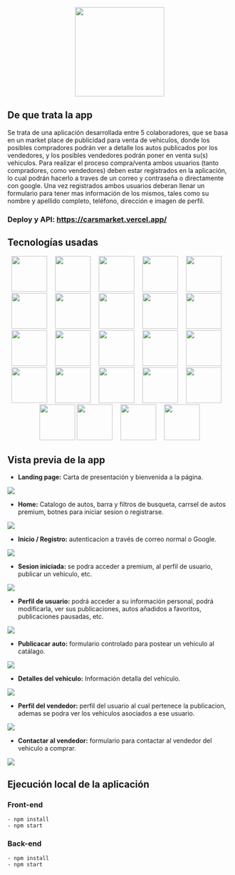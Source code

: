 <p align="center">
  <img height="200" src="https://github.com/fernando8alvarez/Cars-Market/blob/main/img/Vintage%20Car%20Logo.png" />
</p>

## De que trata la app
Se trata de una aplicación desarrollada entre 5 colaboradores, que se basa en un market place de publicidad para venta de vehiculos, donde los posibles compradores podrán ver a detalle los autos publicados por los vendedores, y los posibles vendedores podrán poner en venta su(s) vehiculos. Para realizar el proceso compra/venta ambos usuarios (tanto compradores, como vendedores) deben estar registrados en la aplicación, lo cual podrán hacerlo a traves de un correo y contraseña o directamente con google. Una vez registrados ambos usuarios deberan llenar un formulario para tener mas información de los mismos, tales como su nombre y apellido completo, teléfono, dirección e imagen de perfil.


### Deploy y API: https://carsmarket.vercel.app/



## Tecnologías usadas
<p align="center">
<img class='margin-right' src="https://github.com/fernando8alvarez/Cars-Market/blob/main/img/vsCode.png" height="80px"/>
<img width="10px"/>
<img src="https://github.com/fernando8alvarez/Cars-Market/blob/main/img/git.png" height="80px"/>
<img width="10px"/>
<img src="https://github.com/fernando8alvarez/Cars-Market/blob/main/img/github.png" height="80px"/>
<img width="10px"/>
<img src="https://github.com/fernando8alvarez/Cars-Market/blob/main/img/SCRUM-.png" height="80px"/>
<img width="10px"/>
<img src="https://github.com/fernando8alvarez/Cars-Market/blob/main/img/trello.png" height="80px"/>
<img width="10px"/>
<img src="https://github.com/fernando8alvarez/Cars-Market/blob/main/img/wondershareMockitt.png" height="80px"/>
<img width="10px"/>
<img src="https://github.com/fernando8alvarez/Cars-Market/blob/main/img/canva.png" height="80px"/>
<img width="10px"/>
<img src="https://github.com/fernando8alvarez/Cars-Market/blob/main/img/trello.png" height="80px"/>
<img width="10px"/>
<img src="https://github.com/fernando8alvarez/Cars-Market/blob/main/img/html.png" height="80px"/>
<img width="10px"/>
<img src="https://github.com/fernando8alvarez/Cars-Market/blob/main/img/javascript.png" height="80px"/>
<img width="10px"/>
<img src="https://github.com/fernando8alvarez/Cars-Market/blob/main/img/tailwind.png" height="80px"/>
<img width="10px"/>
<img src="https://github.com/fernando8alvarez/Cars-Market/blob/main/img/react.png" height="80px"/>
<img width="10px"/>
<img src="https://github.com/fernando8alvarez/Cars-Market/blob/main/img/redux.png" height="80px"/>
<img width="10px"/>
<img src="https://github.com/fernando8alvarez/Cars-Market/blob/main/img/nodeJS.png" height="80px"/>
<img width="10px"/>
<img src="https://github.com/fernando8alvarez/Cars-Market/blob/main/img/express.png" height="80px"/>
<img width="10px"/>
<img src="https://github.com/fernando8alvarez/Cars-Market/blob/main/img/SQL.png" height="80px"/>
<img width="10px"/>
<img src="https://github.com/fernando8alvarez/Cars-Market/blob/main/img/postgresSQL.png" height="80px"/>
<img width="10px"/>
<img src="https://github.com/fernando8alvarez/Cars-Market/blob/main/img/sequelize.png" height="80px"/>
<img width="10px"/>
<img src="https://github.com/fernando8alvarez/Cars-Market/blob/main/img/thunderClient.png" height="80px"/>
<img width="10px"/>
<img src="https://github.com/fernando8alvarez/Cars-Market/blob/main/img/nodemailer.png" height="80px"/>
<img width="10px"/>
<img src="https://github.com/fernando8alvarez/Cars-Market/blob/main/img/auth0.png" height="80px"/>
<img src="https://github.com/fernando8alvarez/Cars-Market/blob/main/img/sweetalert2.png" height="80px"/>
<img width="10px"/>
<img src="https://github.com/fernando8alvarez/Cars-Market/blob/main/img/claudinary.png" height="80px"/>
<img width="10px"/>
<img src="https://github.com/fernando8alvarez/Cars-Market/blob/main/img/mercado_pago.png" height="80px"/>
</p>

## Vista previa de la app

- **Landing page:** Carta de presentación y bienvenida a la página.

<img src="https://github.com/fernando8alvarez/Cars-Market/blob/main/Img/Landing%20Page.png" />

- **Home:** Catalogo de autos, barra y filtros de busqueta, carrsel de autos premium, botnes para iniciar sesion o registrarse.

<img src="https://github.com/fernando8alvarez/Cars-Market/blob/main/Img/Home-Con%20premium.png" />

- **Inicio / Registro:** autenticacion a través de correo normal o Google.

<img src="https://github.com/fernando8alvarez/Cars-Market/blob/main/Img/Inicio-Registro.png" />

- **Sesion iniciada:** se podra acceder a premium, al perfil de usuario, publicar un vehiculo, etc.

<img src="https://github.com/fernando8alvarez/Cars-Market/blob/main/Img/Home%20-%20Sin%20premium.png" />

- **Perfil de usuario:** podrá acceder a su información personal, podrá modificarla, ver sus publicaciones, autos añadidos a favoritos, publicaciones pausadas, etc.

<img src="https://github.com/fernando8alvarez/Cars-Market/blob/main/Img/Perfil%20de%20usuario.png" />

- **Publicacar auto:** formulario controlado para postear un vehiculo al catálago.

<img src="https://github.com/fernando8alvarez/Cars-Market/blob/main/Img/Publicar%20auto.png" />

- **Detalles del vehiculo:** Información detalla del vehículo.

<img src="https://github.com/fernando8alvarez/Cars-Market/blob/main/Img/Detalles%20-%20Publicacion.png" />

- **Perfil del vendedor:** perfil del usuario al cual pertenece la publicacion, ademas se podra ver los vehiculos asociados a ese usuario.

<img src="https://github.com/fernando8alvarez/Cars-Market/blob/main/Img/Perfil%20del%20vendedor.png" />

- **Contactar al vendedor:** formulario para contactar al vendedor del vehiculo a comprar.

<img src="https://github.com/fernando8alvarez/Cars-Market/blob/main/Img/Contactar%20al%20vendedor.png" />

## Ejecución local de la aplicación

### Front-end
```
- npm install
- npm start
```
### Back-end
```
- npm install
- npm start
```
